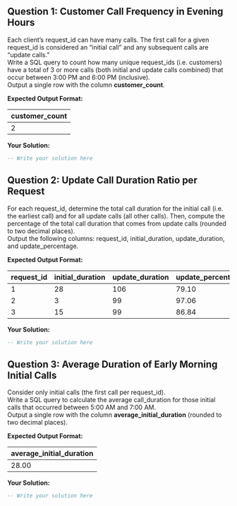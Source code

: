 ## Question 1: Customer Call Frequency in Evening Hours
Each client’s request_id can have many calls. The first call for a given request_id is considered an “initial call” and any subsequent calls are “update calls.”  
Write a SQL query to count how many unique request_ids (i.e. customers) have a total of 3 or more calls (both initial and update calls combined) that occur between 3:00 PM and 6:00 PM (inclusive).  
Output a single row with the column **customer_count**.

**Expected Output Format:**

| customer_count |
|----------------|
| 2              |

**Your Solution:**
```sql
-- Write your solution here
```

## Question 2: Update Call Duration Ratio per Request
For each request_id, determine the total call duration for the initial call (i.e. the earliest call) and for all update calls (all other calls). Then, compute the percentage of the total call duration that comes from update calls (rounded to two decimal places).  
Output the following columns: request_id, initial_duration, update_duration, and update_percentage.

**Expected Output Format:**

| request_id | initial_duration | update_duration | update_percentage |
|------------|------------------|-----------------|-------------------|
| 1          | 28               | 106             | 79.10             |
| 2          | 3                | 99              | 97.06             |
| 3          | 15               | 99              | 86.84             |

**Your Solution:**
```sql
-- Write your solution here
```

## Question 3: Average Duration of Early Morning Initial Calls
Consider only initial calls (the first call per request_id).  
Write a SQL query to calculate the average call_duration for those initial calls that occurred between 5:00 AM and 7:00 AM.  
Output a single row with the column **average_initial_duration** (rounded to two decimal places).

**Expected Output Format:**

| average_initial_duration |
|--------------------------|
| 28.00                    |

**Your Solution:**
```sql
-- Write your solution here
```
